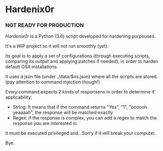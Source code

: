 # Hardenix0r

### NOT READY FOR PRODUCTION 

*Hardenix0r* is a Python (3.6) script developed for hardening purpouses.

It's a WIP project so it will not run smoothly (yet).

Its goal is to apply a set of configurations (through executing scripts, comparing its output and applying patches if needed), in order to harden default OSX installations.


It uses a json file (under ./data/$os.json) where all the scripts are stored. 
(pay attention to command injection though!)

Every command expects 2 kinds of responsens in order to determine it' applicability:

- String: It means that if the command returns "Yes", "1", "oooooh yeaaaah", the response will be matched exactly
- Regex: if the response is complex, you can add a regex to match the response you are interested in.

It must be executed privileged and...Sorry if it will break your computer.

Bye.
